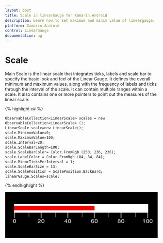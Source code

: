 ```yaml
---
layout: post
title: Scale in linearGauge for Xamarin.Android
description: Learn how to set maximum and minim value of lineargauge.
platform: Xamarin.Android
control: LinearGauge
documentation: ug
---
```


# Scale

Main Scale is the linear scale that integrates ticks, labels and scale bar to specify the basic look and feel of the Linear Gauge. It defines the overall minimum and maximum values, along with the frequency of labels and ticks through the interval of the scale. It can contain multiple ranges within a scale. It also contains one or more pointers to point out the measures of the linear scale.

{% highlight c# %}

	ObservableCollection<LinearScale> scales = new ObservableCollection<LinearScale> ();
	LinearScale scale=new LinearScale();
	scale.MinimumValue=0;
	scale.MaximumValue=100;
	scale.Interval=20;
	scale.ScaleBarLength=100;
	scale.ScaleBarColor= Color.FromRgb (250, 236, 236);
	scale.LabelColor = Color.FromRgb (84, 84, 84); 
	scale.MinorTicksPerInterval = 1;
	scale.ScaleBarSize = 13;
	scale.ScalePosition = ScalePosition.BackWard;	
	linearGauge.Scales=scale;

{% endhighlight %}

![](images/Scale.png)